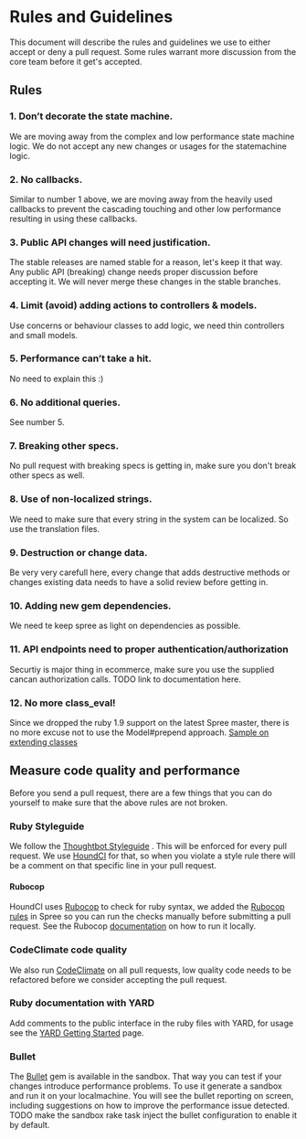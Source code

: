 # Rules and Guidelines

This document will describe the rules and guidelines we use to either accept or
deny a pull request. Some rules warrant more discussion from the core team before
it get's accepted.

## Rules

### 1. Don’t decorate the state machine.
We are moving away from the complex and low performance state machine logic. We do not accept any new changes or usages for the statemachine logic.

### 2. No callbacks.
Similar to number 1 above, we are moving away from the heavily used callbacks to prevent the cascading touching and other low performance resulting in using these callbacks.

### 3. Public API changes will need justification.
The stable releases are named stable for a reason, let's keep it that way. Any public API (breaking) change needs proper discussion before accepting it. We will never merge these changes in the stable branches.

### 4. Limit (avoid) adding actions to controllers & models.
Use concerns or behaviour classes to add logic, we need thin controllers and small models.

### 5. Performance can’t take a hit.
No need to explain this :)

### 6. No additional queries.
See number 5.

### 7. Breaking other specs.
No pull request with breaking specs is getting in, make sure you don't break other specs as well.

### 8. Use of non-localized strings.
We need to make sure that every string in the system can be localized. So use the translation files.

### 9. Destruction or change data.
Be very very carefull here, every change that adds destructive methods or changes existing data needs to have a solid review before getting in.

### 10. Adding new gem dependencies.
We need te keep spree as light on dependencies as possible.

### 11. API endpoints need to proper authentication/authorization
Securtiy is major thing in ecommerce, make sure you use the supplied cancan authorization calls. TODO link to documentation here.

### 12. No more class_eval!
Since we dropped the ruby 1.9 support on the latest Spree master, there is no more excuse not to use the Model#prepend approach. [Sample on extending classes](http://guides.spreecommerce.com/developer/logic.html#extending-classes)

## Measure code quality and performance
Before you send a pull request, there are a few things that you can do yourself
to make sure that the above rules are not broken.

### Ruby Styleguide
We follow the [Thoughtbot Styleguide](https://github.com/thoughtbot/guides/blob/master/style/README.md)
. This will be enforced for every pull request. We use [HoundCI](https://houndci.com) for that, so when
you violate a style rule there will be a comment on that specific line in your pull request.

#### Rubocop
HoundCI uses [Rubocop](https://github.com/bbatsov/rubocop) to check for ruby syntax,
we added the [Rubocop rules](https://github.com/spree/spree/blob/master/.rubocop.yml)
in Spree so you can run the checks manually before submitting a pull request.
See the Rubocop [documentation](https://github.com/bbatsov/rubocop#basic-usage) on how to run it locally.

### CodeClimate code quality
We also run [CodeClimate](https://codeclimate.com/github/spree/spree) on all pull requests, low quality code needs to be refactored before we consider accepting the pull request.

### Ruby documentation with YARD
Add comments to the public interface in the ruby files with YARD, for usage see the [YARD Getting Started](http://www.rubydoc.info/gems/yard/file/docs/GettingStarted.md) page.

### Bullet
The [Bullet](https://github.com/flyerhzm/bullet) gem is available in the sandbox. That way you can test if your changes
introduce performance problems. To use it generate a sandbox and run it on your
localmachine. You will see the bullet reporting on screen, including suggestions
on how to improve the performance issue detected. TODO make the sandbox rake task inject the bullet configuration to enable it by default.
